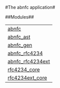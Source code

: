 

#The abnfc application#


##Modules##


<table width="100%" border="0" summary="list of modules">
<tr><td><a href="https://github.com/ubf/abnfc/blob/master/doc/abnfc.md" class="module">abnfc</a></td></tr>
<tr><td><a href="https://github.com/ubf/abnfc/blob/master/doc/abnfc_ast.md" class="module">abnfc_ast</a></td></tr>
<tr><td><a href="https://github.com/ubf/abnfc/blob/master/doc/abnfc_gen.md" class="module">abnfc_gen</a></td></tr>
<tr><td><a href="https://github.com/ubf/abnfc/blob/master/doc/abnfc_rfc4234.md" class="module">abnfc_rfc4234</a></td></tr>
<tr><td><a href="https://github.com/ubf/abnfc/blob/master/doc/abnfc_rfc4234ext.md" class="module">abnfc_rfc4234ext</a></td></tr>
<tr><td><a href="https://github.com/ubf/abnfc/blob/master/doc/rfc4234_core.md" class="module">rfc4234_core</a></td></tr>
<tr><td><a href="https://github.com/ubf/abnfc/blob/master/doc/rfc4234ext_core.md" class="module">rfc4234ext_core</a></td></tr></table>

